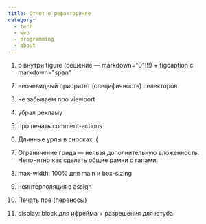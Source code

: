 ```yaml
---
title: Отчет о рефакторинге
category:
  - tech
  - web
  - programming
  - about
---
```

1. p внутри figure (решение — markdown="0"!!!) + figcaption с markdown="span"

2. неочевидный приоритет (специфичность) селекторов

3. не забываем про viewport

4. убрал рекламу

5. про печать comment-actions

6. Длинные урлы в сносках :(

7. Ограничение грида — нельзя дополнительную вложенность. Непонятно как сделать общие рамки с гапами.

8. max-width: 100% для main и box-sizing

9. неинтерполяция в assign

1. Печать пре (переносы)

1. display: block для ифрейма + разрешения для ютуба

